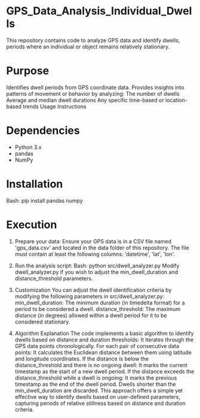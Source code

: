 # GPS_Data_Analysis_Individual_Dwells
This repository contains code to analyze GPS data and identify dwells, periods where an individual or object remains relatively stationary.

# Purpose
  Identifies dwell periods from GPS coordinate data.
  Provides insights into patterns of movement or behavior by analyzing:
  The number of dwells
  Average and median dwell durations
  Any specific time-based or location-based trends
  Usage Instructions
  
# Dependencies
  - Python 3.x
  - pandas
  - NumPy

# Installation
  Bash: pip install pandas numpy

# Execution
1. Prepare your data:
  Ensure your GPS data is in a CSV file named 'gps_data.csv' and located in the data folder of this repository.
  The file must contain at least the following columns: 'datetime', 'lat', 'lon'.

2. Run the analysis script:
  Bash: python src/dwell_analyzer.py 
  Modify dwell_analyzer.py if you wish to adjust the min_dwell_duration and distance_threshold parameters.

3. Customization
  You can adjust the dwell identification criteria by modifying the following parameters in src/dwell_analyzer.py:
    min_dwell_duration: The minimum duration (in timedelta format) for a period to be considered a dwell.
    distance_threshold: The maximum distance (in degrees) allowed within a dwell period for it to be considered stationary.

4. Algorithm Explanation
  The code implements a basic algorithm to identify dwells based on distance and duration thresholds:
  It iterates through the GPS data points chronologically.
  For each pair of consecutive data points:
  It calculates the Euclidean distance between them using latitude and longitude coordinates.
  If the distance is below the distance_threshold and there is no ongoing dwell:
  It marks the current timestamp as the start of a new dwell period.
  If the distance exceeds the distance_threshold while a dwell is ongoing:
  It marks the previous timestamp as the end of the dwell period.
  Dwells shorter than the min_dwell_duration are discarded.
  This approach offers a simple yet effective way to identify dwells based on user-defined parameters, capturing periods of relative stillness based on distance and duration criteria.
